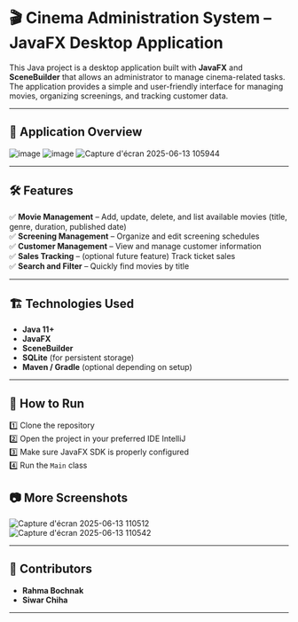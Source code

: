 # 🎬 Cinema Administration System – JavaFX Desktop Application

This Java project is a desktop application built with **JavaFX** and **SceneBuilder** that allows an administrator to manage cinema-related tasks.  
The application provides a simple and user-friendly interface for managing movies, organizing screenings, and tracking customer data.

---

## 📸 Application Overview

![image](https://github.com/user-attachments/assets/a83f7f1b-18b8-420b-b04b-c1fab373b9d7)
![image](https://github.com/user-attachments/assets/e9fe7172-998d-45bb-a248-e8a8f20fd732)
![Capture d'écran 2025-06-13 105944](https://github.com/user-attachments/assets/ac820069-bef7-4362-ada2-691b05ab6bb3)

---

## 🛠 Features

✅ **Movie Management** – Add, update, delete, and list available movies (title, genre, duration, published date)  
✅ **Screening Management** – Organize and edit screening schedules  
✅ **Customer Management** – View and manage customer information  
✅ **Sales Tracking** – (optional future feature) Track ticket sales  
✅ **Search and Filter** – Quickly find movies by title  

---

## 🏗 Technologies Used

- **Java 11+**
- **JavaFX**
- **SceneBuilder**
- **SQLite** (for persistent storage)
- **Maven / Gradle** (optional depending on setup)

---

## 🚀 How to Run

1️⃣ Clone the repository  
2️⃣ Open the project in your preferred IDE IntelliJ  
3️⃣ Make sure JavaFX SDK is properly configured  
4️⃣ Run the `Main` class  


## 📷 More Screenshots

![Capture d'écran 2025-06-13 110512](https://github.com/user-attachments/assets/e97b096b-8b78-4172-b7fa-e96b5c71fa46)
![Capture d'écran 2025-06-13 110542](https://github.com/user-attachments/assets/c2bd0633-29c2-4e30-ae1a-e30f6f005daa)


---
## 👥 Contributors
- **Rahma Bochnak**
- **Siwar Chiha**
---
